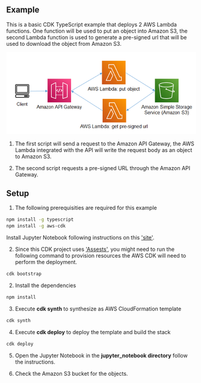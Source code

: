 ## Example
This is a basic CDK TypeScript example that deploys 2 AWS Lambda functions. One function will be used to put an object into Amazon S3, the second Lambda function is used to generate a pre-signed url that will be used to download the object from Amazon S3.

![architecture](./images/architecture_2.png "Architecture")


1. The first script will send a request to the Amazon API Gateway, the AWS Lambda integrated with the API will write the request body as an object to Amazon S3.

2. The second script requests a pre-signed URL through the Amazon API Gateway.

## Setup

1. The following prerequisities are required for this example
  
```bash
npm install -g typescript
npm install -g aws-cdk
```
Install Jupyter Notebook following instructions on this ['site'](https://jupyter.org/install).

2. Since this CDK project uses ['Assests'](https://docs.aws.amazon.com/cdk/latest/guide/assets.html), you might need to run the following command to provision resources the AWS CDK will need to perform the deployment.

```bash 
cdk bootstrap
```

2. Install the dependencies

```bash
npm install
```

3. Execute **cdk synth** to synthesize as AWS CloudFormation template

```bash
cdk synth
```

4. Execute **cdk deploy** to deploy the template and build the stack

```bash
cdk deploy
```

5. Open the Jupyter Notebook in the **jupyter_notebook directory** follow the instructions.

6. Check the Amazon S3 bucket for the objects.
